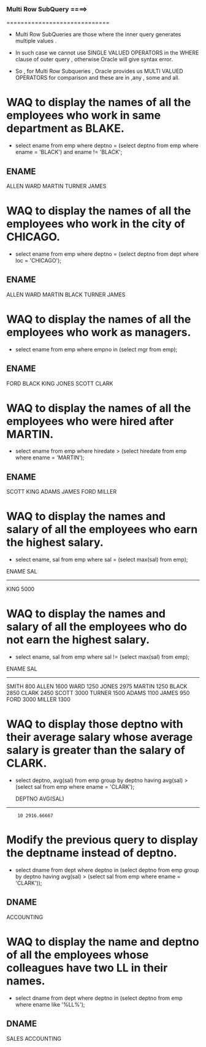 


###  Multi Row SubQuery ====>
=============================

* Multi Row SubQueries are those where the inner query generates multiple values .

* In such case we cannot use SINGLE VALUED OPERATORS in the WHERE clause of outer query , otherwise Oracle will give syntax error.

* So , for Multi Row Subqueries , Oracle provides us MULTI VALUED OPERATORS for comparison and these are in ,any , some and all.


# WAQ to display the names of all the employees who work in same department as BLAKE.
-   select ename from emp where deptno = (select deptno from emp where ename = 'BLACK') and ename != 'BLACK';

ENAME
----------
ALLEN
WARD
MARTIN
TURNER
JAMES


# WAQ to display the names of all the employees who work in the city of CHICAGO.
-  select ename from emp where deptno = (select deptno from dept where loc = 'CHICAGO');

ENAME
----------
ALLEN
WARD
MARTIN
BLACK
TURNER
JAMES


# WAQ to display the names of all the employees who work as managers.
- select ename from emp where empno in (select mgr from emp);

ENAME
----------
FORD
BLACK
KING
JONES
SCOTT
CLARK


# WAQ to display the names of all the employees who were hired after MARTIN.
- select ename from emp where hiredate > (select hiredate from emp where ename = 'MARTIN');

ENAME
----------
SCOTT
KING
ADAMS
JAMES
FORD
MILLER


# WAQ to display the names and salary of all the employees who earn the highest salary.
-  select ename, sal from emp where sal = (select max(sal) from emp);

ENAME             SAL
---------- ----------
KING             5000


# WAQ to display the names and salary of all the employees who do not earn the highest salary.
- select ename, sal from emp where sal != (select max(sal) from emp);

ENAME             SAL
---------- ----------
SMITH             800
ALLEN            1600
WARD             1250
JONES            2975
MARTIN           1250
BLACK            2850
CLARK            2450
SCOTT            3000
TURNER           1500
ADAMS            1100
JAMES             950
FORD             3000
MILLER           1300


# WAQ to display those deptno with their average salary whose average salary is greater than the salary of CLARK.
-  select deptno, avg(sal) from emp group by deptno having avg(sal) > (select sal from emp where ename = 'CLARK');

    DEPTNO   AVG(SAL)
---------- ----------
        10 2916.66667


# Modify the previous query to display the deptname instead of deptno.
- select dname from dept where deptno in (select deptno from emp group by deptno having avg(sal) > (select sal from emp where ename = 'CLARK'));

DNAME
--------------
ACCOUNTING


# WAQ to display the name and deptno of all the employees whose colleagues have two LL in their names.
- select dname from dept where deptno in (select deptno from emp where ename like '%LL%');

DNAME
--------------
SALES
ACCOUNTING